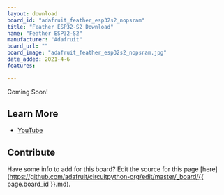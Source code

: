 ```yaml
---
layout: download
board_id: "adafruit_feather_esp32s2_nopsram"
title: "Feather ESP32-S2 Download"
name: "Feather ESP32-S2"
manufacturer: "Adafruit"
board_url: ""
board_image: "adafruit_feather_esp32s2_nopsram.jpg"
date_added: 2021-4-6
features:

---
```


Coming Soon!

## Learn More

* [YouTube](https://youtu.be/74_0KsoOkZE)

## Contribute

Have some info to add for this board? Edit the source for this page [here](https://github.com/adafruit/circuitpython-org/edit/master/_board/{{ page.board_id }}.md).

